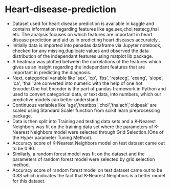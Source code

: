 #  Heart-disease-prediction
- Dataset used for heart disease prediction is available in kaggle and contains information regarding features like age,sex,chol,restecg,thal etc. The analysis focuses on which features are important in heart disease prediction and aid us in predicting heart diseases accurately..
- Initially data is imported into panadas dataframe via Jupyter notebook, checked for any missing,duplicate values and observed the data distribution of the independant features using matplot lib package.
- A heatmap was plotted between the correlations of the features which gives us an insight regarding the independant features that are important in predicting the diagnosis. 
- Next, categorical variable like 'sex', 'cp', 'fbs', 'restecg', 'exang', 'slope', 'ca', 'thal' are converted into numeric with the help of one hot Encoder.One hot Encoder is the part of pandas framework in Python and used to convert categorical data, or text data, into numbers, which our predictive models can better understand.
- Continuous variables like 'age','trestbps','chol','thalach','oldpeak' are scaled using Standard Scaler function from scikit learn preprocessing package.
- Data is then split into Training and testing data sets and a K-Nearest Neighbors was fit on the training data set where the parameters of K-Nearest Neighbors  model were selected through Grid Selection.(One of the Hyper parameter Tuning Method).
- Accuracy score of K-Nearest Neighbors model on test dataset came out to be 0.90.
- Similarly, a random forest model was fit on the dataset and the parameters of random forest model were selected by grid selection method.
- Accuracy score of random forest model on test dataset came out to be 0.83 which indicates the fact that K-Nearest Neighbors is a better model for this dataset.
